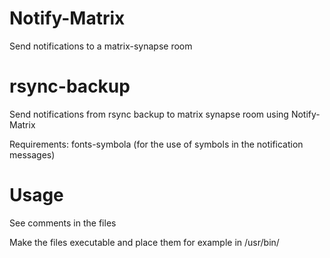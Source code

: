 # Notify-Matrix
Send notifications to a matrix-synapse room

# rsync-backup
Send notifications from rsync backup to matrix synapse room using Notify-Matrix

Requirements: fonts-symbola (for the use of symbols in the notification messages)

# Usage
See comments in the files

Make the files executable and place them for example in /usr/bin/
